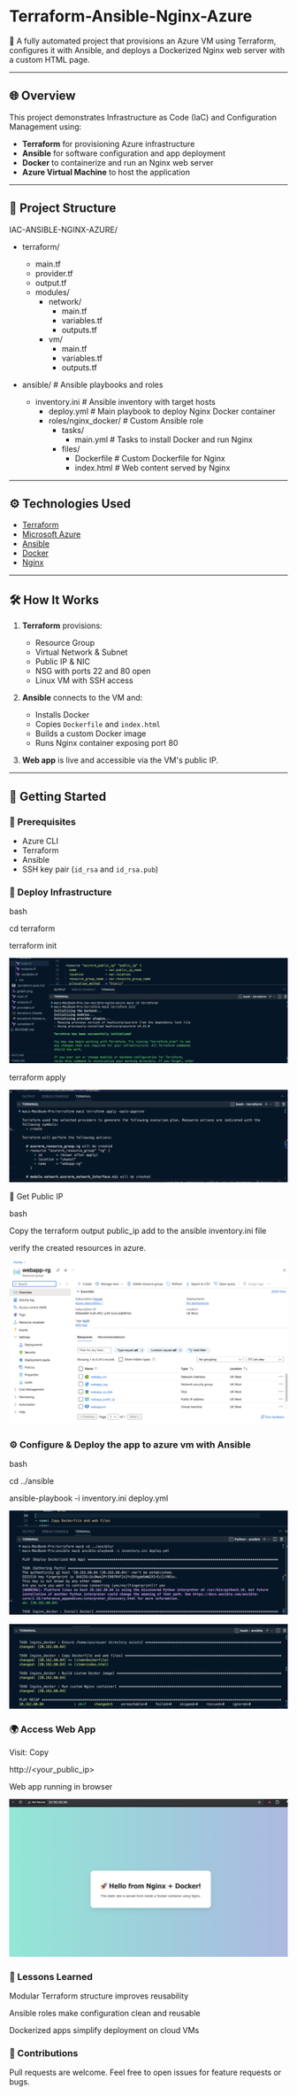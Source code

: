# Terraform-Ansible-Nginx-Azure

🚀 A fully automated project that provisions an Azure VM using Terraform, configures it with Ansible, and deploys a Dockerized Nginx web server with a custom HTML page.

---

## 🌐 Overview

This project demonstrates Infrastructure as Code (IaC) and Configuration Management using:
- **Terraform** for provisioning Azure infrastructure
- **Ansible** for software configuration and app deployment
- **Docker** to containerize and run an Nginx web server
- **Azure Virtual Machine** to host the application

---

## 📁 Project Structure

IAC-ANSIBLE-NGINX-AZURE/
   - terraform/
     - main.tf
     - provider.tf
     - output.tf
     - modules/
       - network/
         - main.tf               
         - variables.tf
         - outputs.tf      
       - vm/
         - main.tf
         - variables.tf
         - outputs.tf
             
   - ansible/                            # Ansible playbooks and roles
      - inventory.ini                  # Ansible inventory with target hosts
        - deploy.yml                   # Main playbook to deploy Nginx Docker container
        - roles/nginx_docker/          # Custom Ansible role
          - tasks/
            - main.yml                 # Tasks to install Docker and run Nginx
          - files/             
            - Dockerfile               # Custom Dockerfile for Nginx
            - index.html               # Web content served by Nginx

---

## ⚙️ Technologies Used

- [Terraform](https://www.terraform.io/)
- [Microsoft Azure](https://azure.microsoft.com/)
- [Ansible](https://www.ansible.com/)
- [Docker](https://www.docker.com/)
- [Nginx](https://www.nginx.com/)

---

## 🛠️ How It Works

1. **Terraform** provisions:
   - Resource Group
   - Virtual Network & Subnet
   - Public IP & NIC
   - NSG with ports 22 and 80 open
   - Linux VM with SSH access

2. **Ansible** connects to the VM and:
   - Installs Docker
   - Copies `Dockerfile` and `index.html`
   - Builds a custom Docker image
   - Runs Nginx container exposing port 80

3. **Web app** is live and accessible via the VM's public IP.

---

## 🚀 Getting Started

### 🔧 Prerequisites
   - Azure CLI
   - Terraform
   - Ansible
   - SSH key pair (`id_rsa` and `id_rsa.pub`)

### 🧱 Deploy Infrastructure

   bash

   cd terraform

   terraform init
   
   ![terraform init](Screenshots/terraform-init.png)

   terraform apply

   ![creating resources](Screenshots/terraform-res-creation.png)

🔐 Get Public IP
   
   bash
   
   Copy the terraform output public_ip add to the ansible inventory.ini file

   verify the created resources in azure.


   ![resources in azure](Screenshots/azure-resources.png)

### ⚙️ Configure & Deploy the app to azure vm with Ansible

   bash

   cd ../ansible

   ansible-playbook -i inventory.ini deploy.yml


   ![deploying ansible](Screenshots/deploying-the-app.png)


   ![live web](Screenshots/Deployed-to-azure.png)

### 🌍 Access Web App

Visit:
Copy

http://<your_public_ip>

Web app running in browser

![web live](Screenshots/Live-web.png)

### 🧠 Lessons Learned
   Modular Terraform structure improves reusability

   Ansible roles make configuration clean and reusable

   Dockerized apps simplify deployment on cloud VMs


### 🤝 Contributions
   Pull requests are welcome. Feel free to open issues for feature requests or bugs.